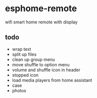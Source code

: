 # esphome-remote
wifi smart home remote with display

## todo
- wrap text
- split up files
- clean up group menu
- move shuffle to option menu
- volume and shuffle icon in header
- stopped icon
- load media players from home assistant
- case
- photos

